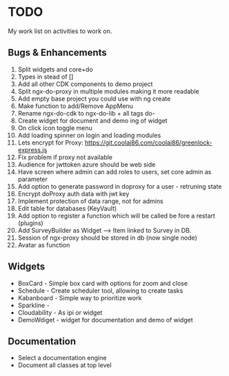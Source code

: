 # TODO
My work list on activities to work on.

## Bugs & Enhancements
1. Split widgets and core+do
1. Types in stead of []
1. Add all other CDK components to demo project 
1. Split ngx-do-proxy in multiple modules making it more readable
1. Add empty base project you could use with ng create
1. Make function to add/Remove AppMenu  
1. Rename ngx-do-cdk to ngx-do-lib + all tags do-
1. Create widget for document and demo ing of widget
1. On click icon toggle menu
1. Add loading spinner on login and loading modules
1. Lets encrypt for Proxy: https://git.coolaj86.com/coolaj86/greenlock-express.js
1. Fix problem if proxy not available
1. Audience for jwttoken azure should be web side 
1. Have screen where admin can add roles to users, set core admin as parameter
1. Add option to generate password in doproxy for a user - retruning state
1. Encrypt doProxy auth data with jwt key
1. Implement protection of data range, not for admins
1. Edit table for databases (KeyVault)
1. Add option to register a function which will be called be fore a restart (plugins)
1. Add SurveyBuilder as Widget --> Item linked to Survey in DB.
1. Session of ngx-proxy should be stored in db (now single node)
1. Avatar as function


## Widgets
* BoxCard - Simple box card with options for zoom and close
* Schedule - Create scheduler tool, allowing to create  tasks
* Kabanboard - Simple way to prioritize work
* Sparkline - 
* Cloudability - As ipi or widget
* DemoWdiget - widget for documentation and demo of widget

## Documentation
* Select a documentation engine
* Document all classes at top level


